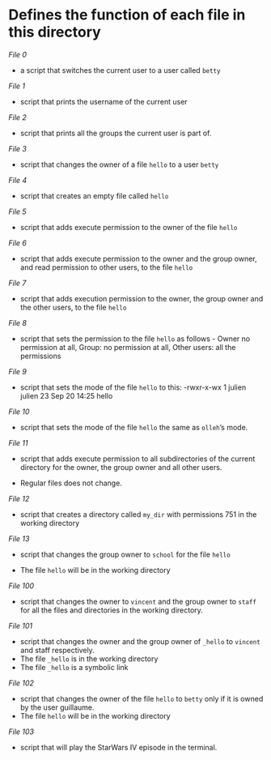 # Defines the function of each file in this directory
*File 0*
+ a script that switches the current user to a user called `betty`

*File 1*
+ script that prints the username of the current user


*File 2*
+ script that prints all the groups the current user is part of.


*File 3*
+ script that changes the owner of a file `hello` to a user `betty`


*File 4*
+ script that creates an empty file called `hello`


*File 5*
+ script that adds execute permission to the owner of the file `hello`


*File 6*
+ script that adds execute permission to the owner and the group owner, and read permission to other users, to the file `hello`


*File 7*
+ script that adds execution permission to the owner, the group owner and the other users, to the file `hello`


*File 8*
+ script that sets the permission to the file `hello` as follows - Owner no permission at all, Group: no permission at all, Other users: all the permissions


*File 9*
+ script that sets the mode of the file `hello` to this: -rwxr-x-wx 1 julien julien 23 Sep 20 14:25 hello


*File 10*
+ script that sets the mode of the file `hello` the same as `olleh`’s mode.


*File 11*
+ script that adds execute permission to all subdirectories of the current directory for the owner, the group owner and all other users.

+ Regular files does not change.


*File 12* 
+ script that creates a directory called `my_dir` with permissions 751 in the working directory


*File 13*
+ script that changes the group owner to `school` for the file `hello`

+ The file `hello` will be in the working directory


*File 100*
+ script that changes the owner to `vincent` and the group owner to `staff` for all the files and directories in the working directory.


*File 101*
+ script that changes the owner and the group owner of `_hello` to `vincent` and staff respectively.
+ The file `_hello` is in the working directory
+ The file `_hello` is a symbolic link


*File 102*
+ script that changes the owner of the file `hello` to `betty` only if it is owned by the user guillaume.
+ The file `hello` will be in the working directory


*File 103*
+ script that will play the StarWars IV episode in the terminal.


